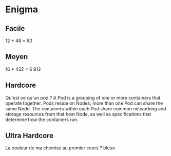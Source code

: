 # Enigma

## Facile
12 + 48 = 60 

## Moyen 
16 * 432 = 6 912

## Hardcore
Qu'est ce qu'un pod ? 
A Pod is a grouping of one or more containers that operate together. Pods reside on Nodes; more than one Pod can share the same Node. The containers within each Pod share common networking and storage resources from that host Node, as well as specifications that determine how the containers run.

## Ultra Hardcore
La couleur de ma chemise au premier cours ?
bleue
